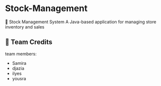 # Stock-Management
🛒 Stock Management System A Java-based application for managing store inventory and sales
## 👥 Team Credits
 team members:
- Samira
- djazia
- ilyes
- yousra
